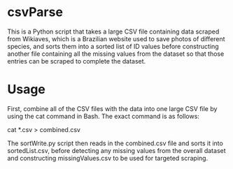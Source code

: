 # csvParse

This is a Python script that takes a large CSV file containing data scraped from Wikiaves, which is a Brazilian website used to save photos of different species, and sorts them into a sorted list of ID values before constructing another file containing all the missing values from the dataset so that those entries can be scraped to complete the dataset.

# Usage

First, combine all of the CSV files with the data into one large CSV file by using the cat command in Bash. The exact command is as follows: 

cat *.csv > combined.csv

The sortWrite.py script then reads in the combined.csv file and sorts it into sortedList.csv, before detecting any missing values from the overall dataset and constructing missingValues.csv to be used for targeted scraping. 
